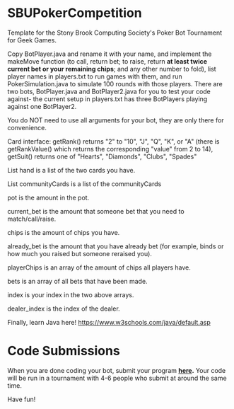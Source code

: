 # SBUPokerCompetition
Template for the Stony Brook Computing Society's Poker Bot Tournament for Geek Games.

Copy BotPlayer.java and rename it with your name, and implement the makeMove function (to call, return bet; to raise, return **at least twice current bet or your remaining chips**; and any other number to fold), list player names in players.txt to run games with them, and run PokerSimulation.java to simulate 100 rounds with those players. There are two bots, BotPlayer.java and BotPlayer2.java for you to test your code against- the current setup in players.txt has three BotPlayers playing against one BotPlayer2.

You do NOT need to use all arguments for your bot, they are only there for convenience.

Card interface: getRank() returns "2" to "10", "J", "Q", "K", or "A" (there is getRankValue() which returns the corresponding "value" from 2 to 14), getSuit() returns one of "Hearts", "Diamonds", "Clubs", "Spades"

List<Card> hand is a list of the two cards you have.

List<Card> communityCards is a list of the communityCards

pot is the amount in the pot.

current_bet is the amount that someone bet that you need to match/call/raise.

chips is the amount of chips you have.

already_bet is the amount that you have already bet (for example, binds or how much you raised but someone reraised you).

playerChips is an array of the amount of chips all players have.

bets is an array of all bets that have been made.

index is your index in the two above arrays.

dealer_index is the index of the dealer.

Finally, learn Java here! https://www.w3schools.com/java/default.asp

# Code Submissions

When you are done coding your bot, submit your program **[here](https://docs.google.com/forms/d/e/1FAIpQLSeSl6_iEJTGXu3T41AW8iNbE_sYoXJYYY43_uzvx9CG8xtUKA/viewform?usp=dialog).** Your code will be run in a tournament with 4-6 people who submit at around the same time.

Have fun!
